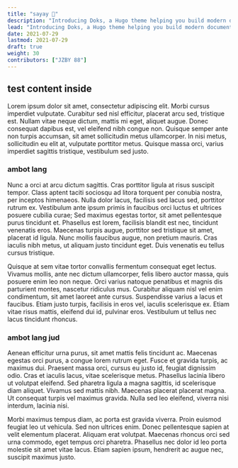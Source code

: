 ```yaml
---
title: "sayay 👋"
description: "Introducing Doks, a Hugo theme helping you build modern documentation websites that are secure, fast, and SEO-ready — by default."
lead: "Introducing Doks, a Hugo theme helping you build modern documentation websites that are secure, fast, and SEO-ready — by default."
date: 2021-07-29
lastmod: 2021-07-29
draft: true
weight: 30
contributors: ["JZBY 88"]
---
```


## test content inside

Lorem ipsum dolor sit amet, consectetur adipiscing elit. Morbi cursus imperdiet vulputate. Curabitur sed nisl efficitur, placerat arcu sed, tristique est. Nullam vitae neque dictum, mattis mi eget, aliquet augue. Donec consequat dapibus est, vel eleifend nibh congue non. Quisque semper ante non turpis accumsan, sit amet sollicitudin metus ullamcorper. In nisi metus, sollicitudin eu elit at, vulputate porttitor metus. Quisque massa orci, varius imperdiet sagittis tristique, vestibulum sed justo.

### ambot lang

Nunc a orci at arcu dictum sagittis. Cras porttitor ligula at risus suscipit tempor. Class aptent taciti sociosqu ad litora torquent per conubia nostra, per inceptos himenaeos. Nulla dolor lacus, facilisis sed lacus sed, porttitor rutrum ex. Vestibulum ante ipsum primis in faucibus orci luctus et ultrices posuere cubilia curae; Sed maximus egestas tortor, sit amet pellentesque purus tincidunt et. Phasellus est lorem, facilisis blandit est nec, tincidunt venenatis eros. Maecenas turpis augue, porttitor sed tristique sit amet, placerat id ligula. Nunc mollis faucibus augue, non pretium mauris. Cras iaculis nibh metus, ut aliquam justo tincidunt eget. Duis venenatis eu tellus cursus tristique.

Quisque at sem vitae tortor convallis fermentum consequat eget lectus. Vivamus mollis, ante nec dictum ullamcorper, felis libero auctor massa, quis posuere enim leo non neque. Orci varius natoque penatibus et magnis dis parturient montes, nascetur ridiculus mus. Curabitur aliquam nisl vel enim condimentum, sit amet laoreet ante cursus. Suspendisse varius a lacus et faucibus. Etiam justo turpis, facilisis in eros vel, iaculis scelerisque ex. Etiam vitae risus mattis, eleifend dui id, pulvinar eros. Vestibulum ut tellus nec lacus tincidunt rhoncus.

### ambot lang jud

Aenean efficitur urna purus, sit amet mattis felis tincidunt ac. Maecenas egestas orci purus, a congue lorem rutrum eget. Fusce et gravida turpis, ac maximus dui. Praesent massa orci, cursus eu justo id, feugiat dignissim odio. Cras et iaculis lacus, vitae scelerisque metus. Phasellus lacinia libero ut volutpat eleifend. Sed pharetra ligula a magna sagittis, id scelerisque diam aliquet. Vivamus sed mattis nibh. Maecenas placerat placerat magna. Ut consequat turpis vel maximus gravida. Nulla sed leo eleifend, viverra nisi interdum, lacinia nisi.

Morbi maximus tempus diam, ac porta est gravida viverra. Proin euismod feugiat leo ut vehicula. Sed non ultrices enim. Donec pellentesque sapien at velit elementum placerat. Aliquam erat volutpat. Maecenas rhoncus orci sed urna commodo, eget tempus orci pharetra. Phasellus nec dolor id leo porta molestie sit amet vitae lacus. Etiam sapien ipsum, hendrerit ac augue nec, suscipit maximus justo.
